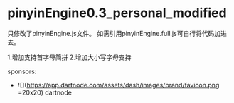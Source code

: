 # pinyinEngine0.3_personal_modified

只修改了pinyinEngine.js文件。
如需引用pinyinEngine.full.js可自行将代码加进去。


1.增加支持首字母简拼
2.增加大小写字母支持






sponsors:
- ![](https://app.dartnode.com/assets/dash/images/brand/favicon.png =20x20) dartnode
